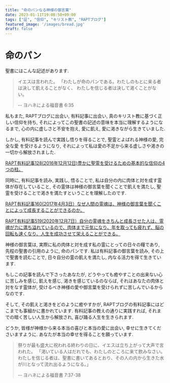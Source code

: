 ```yaml
---
title: "命のパンなる神様の御言葉"
date: 2023-01-11T19:08:50+09:00
tags: ["証", "信仰", "キリスト教", "RAPTブログ"]
featured_image: '/images/bread.jpg'
draft: false
---
```

# 命のパン
聖書にはこんな記述があります.

> イエスは言われた。
> 「わたしが命のパンである。わたしのもとに来る者は決して飢えることがなく、
> わたしを信じる者は決して渇くことがない。
>
> -- ヨハネによる福音書 6:35

私もまた, RAPTブログに出会い, 有料記事に出会い, 真のキリスト教に基づく正しい信仰を持ち, 
それによってこの聖書の記述の意味を本当に理解するようになるまで, 
心の内に虚しさと不安を抱え, 愛に飢え, 愛に渇きながら生きていました.

しかし, 有料記事を読んで実践し悟りを得ることで, 聖霊とよばれる神様の愛, 完全な愛
を受けるようになり, それによって私は愛の不足から来る虚しさや渇きの一切から解放されました. 

[RAPT有料記事128(2016年12月12日)豊かに聖霊を受けるための基本的な信仰の4つの柱。](https://rapt-neo.com/?p=41313)

同時に, 有料記事を読み, 実践し, 悟ることで, 私は自分の内に肉体と対を成す霊体が存在していること,
その霊体は神様の御言葉を聞くことで飢えを満たし, 聖霊を受けることで渇きを満たすということを理解したのです.

[RAPT有料記事160(2017年4月3日）なぜ人間の霊魂は、神様の御言葉を聞くことによって成長することができるのか。](https://rapt-neo.com/?p=42925)

[RAPT有料記事519(2020年12月7日）自分の霊魂をきちんと成長させた人は、霊魂が力に満ち溢れているので、肉体まで元気になり、年を取っても疲れず、脳の回転も速くなり、人生を成功させて栄えることができる。](https://rapt-neo.com/?page_id=54064)

神様の御言葉は, 実際に私の肉体と対を成す私の霊にとっての日々の糧であり, 先程の聖書の引用のように, 命のパンです.
私は有料記事の御言葉を読み, その上で聖書を読むことで, 日々自分の霊の飢えを満たし, 内なる活力を得て生きています.

もしこの記事を読んで下さったあなたが, どうやっても癒やすことの出来ない心に苦しみを感じ, 飢えを感じ, 渇きを感じているのならば, 
それはあなたの肉体と対をなす霊体が, 受けるべき神様の愛や御言葉を受けられずに苦しんでいるからなのです.

そして, その飢えと渇きをどのように癒やすかが, RAPTブログの有料記事にはどこまでも事細かに書かれています. 
有料記事の教えの通りに実践すれば, それまでの暗く苦しい人生から解放され, 喜び踊る人生を生きられます.

どうか, 皆様が神様から来る本当の喜びと本当の愛に出会い, 幸せに生きてくださいますように.
あなたが本当の幸せを得ることを願っています.

> 祭りが最も盛大に祝われる終わりの日に、イエスは立ち上がって大声で言われた。
> 「渇いている人はだれでも、わたしのところに来て飲みなさい。
> わたしを信じる者は、聖書に書いてあるとおり、その人の内から生きた水が川となって流れ出るようになる。」
>
> -- ヨハネによる福音書 7:37-38

